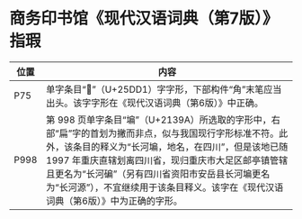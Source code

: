 # 商务印书馆《现代汉语词典（第7版）》指瑕

|位置|内容|
|-|-|
|P75|单字条目“𥷑”（U+25DD1）字字形，下部构件“角”末笔应当出头。该字字形在《现代汉语词典（第6版）》中正确。|
|P998|第 998 页单字条目“𡎚”（U+2139A）所选取的字形中，右部“扁”字的首划为撇而非点，似与我国现行字形标准不符。此外，该条目的释义为“长河𡎚，地名，在四川”，但是该地已随 1997 年重庆直辖划离四川省，现归重庆市大足区邮亭镇管辖且更名为“长河碥”（另有四川省资阳市安岳县长河𡎚更名为“长河源”），不宜继续用于该条目释义。该字在《现代汉语词典（第6版）》中为正确的字形。|